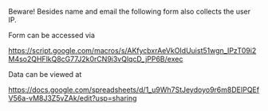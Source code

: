 Beware! Besides name and email the following form also collects the user IP.

Form can be accessed via

https://script.google.com/macros/s/AKfycbxrAeVkOIdUuist51wgn_IPzT09i2M4so2QHFlkQ8cG77J2k0rCN9i3vQlqcD_jPP6B/exec


Data can be viewed at

https://docs.google.com/spreadsheets/d/1_u9Wh7StJeydoyo9r6m8DEIPQEfV56a-vM8J3Z5vZAk/edit?usp=sharing
